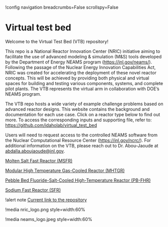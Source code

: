 !config navigation breadcrumbs=False scrollspy=False

# Virtual test bed

Welcome to the Virtual Test Bed (VTB) repository!

This repo is a National Reactor Innovation Center (NRIC) initiative aiming to facilitate the use of advanced modeling & simulation (M&S) tools developed by the Department of Energy NEAMS program (https://inl.gov/neams/). Following the passage of the Nuclear Energy Innovation Capabilities Act, NRIC was created for accelerating the deployment of these novel reactor concepts. This will be achieved by providing both physical and virtual spaces for building and testing various components, systems, and complete pilot plants. The VTB represents the virtual arm in collaboration with DOE’s NEAMS program. 

The VTB repo hosts a wide variety of example challenge problems based on advanced reactor designs. This website contains the background and documentation for each use case. Click on a reactor type below to find out more. To access the corresponding inputs and supporting file, refer to: https://github.com/idaholab/virtual_test_bed 


Users will need to request access to the controlled NEAMS software from the Nuclear Computational Resource Center (https://inl.gov/ncrc/). For additional information on the VTB, please reach out to Dr. Abou-Jaoude at abdalla.aboujaoude@inl.gov. 


[Molten Salt Fast Reactor (MSFR)](msfr/index.md)

[Modular High Temperature Gas-Cooled Reactor (MHTGR)](mhtgr/index.md)

[Pebble Bed Fluoride-Salt-Cooled High-Temperature Reactor (PB-FHR)](pbfhr/index.md)

[Sodium Fast Reactor (SFR)](sfr/sfr.md)

!alert note
[Current link to the repository](https://gitlab.software.inl.gov/idaholab/virtual_test_bed)

!media nric_logo.png style=width:60%

!media neams_logo.jpeg style=width:60%

